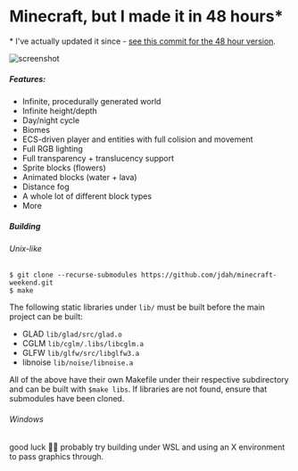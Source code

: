# Minecraft, but I made it in 48 hours*

\* I've actually updated it since - [see this commit for the 48 hour version](https://github.com/jdah/minecraft-weekend/tree/cb19738305804b5734faa7118c1c784f26ff9463).

![screenshot](screenshots/1.png)

##### Features:
- Infinite, procedurally generated world
- Infinite height/depth
- Day/night cycle
- Biomes
- ECS-driven player and entities with full colision and movement
- Full RGB lighting
- Full transparency + translucency support
- Sprite blocks (flowers)
- Animated blocks (water + lava)
- Distance fog
- A whole lot of different block types
- More

##### Building

###### Unix-like
`$ git clone --recurse-submodules https://github.com/jdah/minecraft-weekend.git`\
`$ make`

The following static libraries under `lib/` must be built before the main project can be built:

- GLAD `lib/glad/src/glad.o`
- CGLM `lib/cglm/.libs/libcglm.a`
- GLFW `lib/glfw/src/libglfw3.a`
- libnoise `lib/noise/libnoise.a`

All of the above have their own Makefile under their respective subdirectory and can be built with `$make libs`.
If libraries are not found, ensure that submodules have been cloned.

###### Windows

good luck 🤷‍♂️ probably try building under WSL and using an X environment to pass graphics through.
